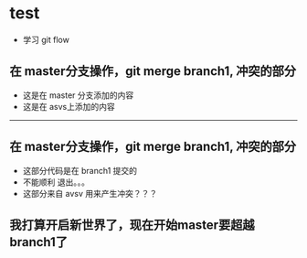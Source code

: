 # test
- 学习 git flow
## 在 master分支操作，git merge branch1, 冲突的部分
-  这是在 master 分支添加的内容
- 这是在 asvs上添加的内容
------ 
## 在 master分支操作，git merge branch1, 冲突的部分
 
- 这部分代码是在 branch1 提交的
- 不能顺利 退出。。。
- 这部分来自 avsv 用来产生冲突？？？ 

## 我打算开启新世界了，现在开始master要超越 branch1了

